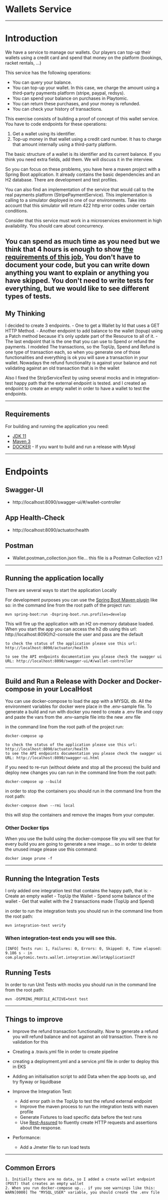 # Wallets Service

----------------------
# Introduction
We have a service to manage our wallets. Our players can top-up their wallets using a credit card and spend that money on the platform (bookings, racket rentals, ...)

This service has the following operations:
- You can query your balance.
- You can top-up your wallet. In this case, we charge the amount using a third-party payments platform (stripe, paypal, redsys).
- You can spend your balance on purchases in Playtomic. 
- You can return these purchases, and your money is refunded.
- You can check your history of transactions.

This exercise consists of building a proof of concept of this wallet service.
You have to code endpoints for these operations:
1. Get a wallet using its identifier.
1. Top-up money in that wallet using a credit card number. It has to charge that amount internally using a third-party platform.

The basic structure of a wallet is its identifier and its current balance. If you think you need extra fields, add them. We will discuss it in the interview. 

So you can focus on these problems, you have here a maven project with a Spring Boot application. It already contains
the basic dependencies and an H2 database. There are development and test profiles.

You can also find an implementation of the service that would call to the real payments platform (StripePaymentService).
This implementation is calling to a simulator deployed in one of our environments. Take into account
that this simulator will return 422 http error codes under certain conditions.

Consider that this service must work in a microservices environment in high availability. You should care about concurrency.

You can spend as much time as you need but we think that 4 hours is enough to show [the requirements of this job.](OFFER.md)
You don't have to document your code, but you can write down anything you want to explain or anything you have skipped.
You don't need to write tests for everything, but we would like to see different types of tests.
-----------------------
## My Thinking

I decided to create 3 endpoints. 
    - One to get a Wallet by Id that uses a GET HTTP Method.
    - Another endpoint to add balance to the wallet (topup) using a Patch method because it's only update part of the Resource to all of it.
    - The last endpoint that is the one that you can use to Spend or refund the payments. 
I modeled The transactions, so the TopUp, Spend and Refund is one type of transaction each, 
so when you generate one of those functionalities and everything is ok you will save a transaction in your wallet.
Nowadays the refund functionality is against your balance and not validating against an old transaction that is in the wallet

Also I fixed the StripServiceTest by using several mocks and in integration-test happy path that the external endpoint is tested.
and I created an endpoint to create an empty wallet in order to have a wallet to test the endpoints.

-----------------------
## Requirements

For building and running the application you need:

- [JDK 11](https://www.oracle.com/es/java/technologies/javase/jdk11-archive-downloads.html)
- [Maven 3](https://maven.apache.org)
- [DOCKER](https://docs.docker.com/install/) - If you want to build and run a release with Mysql

----------------------
# Endpoints

## Swagger-UI
 - http://localhost:8090/swagger-ui/#/wallet-controller

## App Health-Check
 - http://localhost:8090/actuator/health
## Postman
 - Wallet.postman_collection.json file... this file is a Postman Collection v2.1
----------------------
## Running the application locally

There are several ways to start the application Locally

For development purposes you can use the [Spring Boot Maven plugin](https://docs.spring.io/spring-boot/docs/current/reference/html/build-tool-plugins-maven-plugin.html) like so:
in the command line from the root path of the project run:

```shell
mvn spring-boot:run -Dspring-boot.run.profiles=develop
```
This will fire up the application with an H2 on-memory database loaded. When you start the app you can access the
h2 db using this url: http://localhost:8090/h2-console
the user and pass are the default

```
to check the status of the application please use this url: http://localhost:8090/actuator/health

to see the API endpoints documentation you please check the swagger ui URL: http://localhost:8090/swagger-ui/#/wallet-controller
```
-------------

## Build and Run a Release with Docker and Docker-compose in your LocalHost

You can use docker-compose to load the app with a MYSQL db.
All the environment variables for docker were place in the .env-sample file.
To generate a build and run with docker you need to create a .env file and copy and paste the vars from the .env-sample
file into the new .env file

in the command line from the root path of the project run:
```shell
docker-compose up
```

```
to check the status of the application please use this url: http://localhost:8090/actuator/health
to see the API endpoints documentation you please check the swagger ui URL: http://localhost:8090/swagger-ui.html
```

if you need to re-run (without delete and stop all the process) the build and deploy
new changes you can run in the command line from the root path:
```shell
docker-compose up --build
```

in order to stop the containers you should run in the command line from the root path:
```shell
docker-compose down --rmi local
```
this will stop the containers and remove the images from your computer.
### Other Docker tips

When you use the build using the docker-compose file you will see that for every build you are going to generate
a new image... so in order to delete the unused image please use this command:

```shell
docker image prune -f
```

-------------------------

## Running the Integration Tests
I only added one integration test that contains the happy path, that is:
    - Create an empty wallet
    - TopUp the Wallet
    - Spend some balance of the wallet
    - Get that wallet with the 2 transactions made (TopUp and Spend)

in order to run the integration tests you should run in the command line from the root path:
```shell
mvn integration-test verify  
```
### When integration-test ends you will see this.
```
[INFO] Tests run: 1, Failures: 0, Errors: 0, Skipped: 0, Time elapsed: 9.186 s - in com.playtomic.tests.wallet.integration.WalletApplicationIT
```

## Running Tests
In order to run Unit Tests with mocks you should run in the command line from the root path:
```shell
mvn -DSPRING_PROFILE_ACTIVE=test test
```

-------------------
## Things to improve
* Improve the refund transaction functionality. Now to generate a refund you will refund balance and not against an old transaction. There is no validation for this

* Creating a .travis.yml file in order to create pipeline

* creating a deployment.yml and a service.yml file in order to deploy this in EKS

* Adding an initialisation script to add Data when the app boots up, and try flyway or liquidbase

* Improve the Integration Test:
    - Add error path in the TopUp to test the refund external endpoint
    - Improve the maven process to run the integration tests with maven profile
    - Generate Fixtures to load specific data before the test runs
    - Use [Rest-Assured](http://rest-assured.io/) to fluently create HTTP requests and assertions about the response.
    

* Performance:
    - Add a Jmeter file to run load tests

-------------------
## Common Errors

    1. Initially there are no data, so I added a create wallet endpoint (POST) that creates an empty wallet
    2. When you run docker-compose up... if you see warnings like this: WARN[0000] The "MYSQL_USER" variable, you should create the .env file